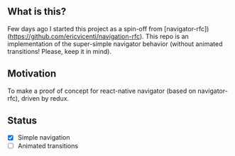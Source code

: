 ## What is this?
Few days ago I started this project as a spin-off from [navigator-rfc])(https://github.com/ericvicenti/navigation-rfc). This repo is an implementation of the super-simple navigator behavior (without animated transitions! Please, keep it in mind).

## Motivation
To make a proof of concept for react-native navigator (based on navigator-rfc), driven by redux.

## Status
- [x] Simple navigation
- [ ] Animated transitions
